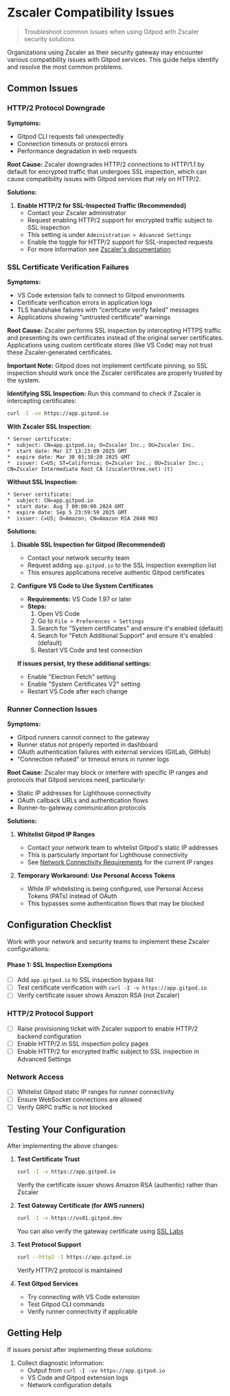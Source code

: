 # Zscaler Compatibility Issues

> Troubleshoot common issues when using Gitpod with Zscaler security solutions

Organizations using Zscaler as their security gateway may encounter various compatibility issues with Gitpod services. This guide helps identify and resolve the most common problems.

## Common Issues

### HTTP/2 Protocol Downgrade

**Symptoms:**

* Gitpod CLI requests fail unexpectedly
* Connection timeouts or protocol errors
* Performance degradation in web requests

**Root Cause:**
Zscaler downgrades HTTP/2 connections to HTTP/1.1 by default for encrypted traffic that undergoes SSL inspection, which can cause compatibility issues with Gitpod services that rely on HTTP/2.

**Solutions:**

1. **Enable HTTP/2 for SSL-Inspected Traffic (Recommended)**
   * Contact your Zscaler administrator
   * Request enabling HTTP/2 support for encrypted traffic subject to SSL inspection
   * This setting is under `Administration > Advanced Settings`
   * Enable the toggle for HTTP/2 support for SSL-inspected requests
   * For more information see [Zscaler's documentation](https://www.zscaler.com/de/blogs/product-insights/http-2-better-faster-stronger)

### SSL Certificate Verification Failures

**Symptoms:**

* VS Code extension fails to connect to Gitpod environments
* Certificate verification errors in application logs
* TLS handshake failures with "certificate verify failed" messages
* Applications showing "untrusted certificate" warnings

**Root Cause:**
Zscaler performs SSL inspection by intercepting HTTPS traffic and presenting its own certificates instead of the original server certificates. Applications using custom certificate stores (like VS Code) may not trust these Zscaler-generated certificates.

**Important Note:** Gitpod does not implement certificate pinning, so SSL inspection should work once the Zscaler certificates are properly trusted by the system.

**Identifying SSL Inspection:**
Run this command to check if Zscaler is intercepting certificates:

```bash
curl -I -vv https://app.gitpod.io
```

**With Zscaler SSL Inspection:**

```
* Server certificate:
*  subject: CN=app.gitpod.io; O=Zscaler Inc.; OU=Zscaler Inc.
*  start date: Mar 17 13:23:09 2025 GMT
*  expire date: Mar 30 03:38:20 2025 GMT
*  issuer: C=US; ST=California; O=Zscaler Inc.; OU=Zscaler Inc.; CN=Zscaler Intermediate Root CA (zscalerthree.net) (t)
```

**Without SSL Inspection:**

```
* Server certificate:
*  subject: CN=app.gitpod.io
*  start date: Aug 7 00:00:00 2024 GMT
*  expire date: Sep 5 23:59:59 2025 GMT
*  issuer: C=US; O=Amazon; CN=Amazon RSA 2048 M03
```

**Solutions:**

1. **Disable SSL Inspection for Gitpod (Recommended)**
   * Contact your network security team
   * Request adding `app.gitpod.io` to the SSL inspection exemption list
   * This ensures applications receive authentic Gitpod certificates

2. **Configure VS Code to Use System Certificates**

   * **Requirements:** VS Code 1.97 or later
   * **Steps:**
     1. Open VS Code
     2. Go to `File > Preferences > Settings`
     3. Search for "System certificates" and ensure it's enabled (default)
     4. Search for "Fetch Additional Support" and ensure it's enabled (default)
     5. Restart VS Code and test connection

   **If issues persist, try these additional settings:**

   * Enable "Electron Fetch" setting
   * Enable "System Certificates V2" setting
   * Restart VS Code after each change

### Runner Connection Issues

**Symptoms:**

* Gitpod runners cannot connect to the gateway
* Runner status not properly reported in dashboard
* OAuth authentication failures with external services (GitLab, GitHub)
* "Connection refused" or timeout errors in runner logs

**Root Cause:**
Zscaler may block or interfere with specific IP ranges and protocols that Gitpod services need, particularly:

* Static IP addresses for Lighthouse connectivity
* OAuth callback URLs and authentication flows
* Runner-to-gateway communication protocols

**Solutions:**

1. **Whitelist Gitpod IP Ranges**
   * Contact your network team to whitelist Gitpod's static IP addresses
   * This is particularly important for Lighthouse connectivity
   * See [Network Connectivity Requirements](/flex/runners/aws/aws-infrastructure-prerequisites#network-connectivity-requirements) for the current IP ranges

2. **Temporary Workaround: Use Personal Access Tokens**
   * While IP whitelisting is being configured, use Personal Access Tokens (PATs) instead of OAuth
   * This bypasses some authentication flows that may be blocked

## Configuration Checklist

Work with your network and security teams to implement these Zscaler configurations:

#### Phase 1: SSL Inspection Exemptions

* [ ] Add `app.gitpod.io` to SSL inspection bypass list
* [ ] Test certificate verification with `curl -I -v https://app.gitpod.io`
* [ ] Verify certificate issuer shows Amazon RSA (not Zscaler)

### HTTP/2 Protocol Support

* [ ] Raise provisioning ticket with Zscaler support to enable HTTP/2 backend configuration
* [ ] Enable HTTP/2 in SSL inspection policy pages
* [ ] Enable HTTP/2 for encrypted traffic subject to SSL inspection in Advanced Settings

### Network Access

* [ ] Whitelist Gitpod static IP ranges for runner connectivity
* [ ] Ensure WebSocket connections are allowed
* [ ] Verify GRPC traffic is not blocked

## Testing Your Configuration

After implementing the above changes:

1. **Test Certificate Trust**
   ```bash
   curl -I -v https://app.gitpod.io
   ```
   Verify the certificate issuer shows Amazon RSA (authentic) rather than Zscaler

2. **Test Gateway Certificate (for AWS runners)**
   ```bash
   curl -I -v https://us01.gitpod.dev
   ```
   You can also verify the gateway certificate using [SSL Labs](https://www.ssllabs.com/ssltest/analyze.html?d=us01.gitpod.dev\&s=52.22.228.114\&hideResults=on)

3. **Test Protocol Support**
   ```bash
   curl --http2 -I https://app.gitpod.io
   ```
   Verify HTTP/2 protocol is maintained

4. **Test Gitpod Services**
   * Try connecting with VS Code extension
   * Test Gitpod CLI commands
   * Verify runner connectivity if applicable

## Getting Help

If issues persist after implementing these solutions:

1. Collect diagnostic information:
   * Output from `curl -I -vv https://app.gitpod.io`
   * VS Code and Gitpod extension logs
   * Network configuration details
